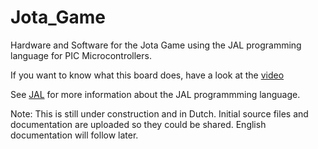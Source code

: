 # Jota_Game
Hardware and Software for the Jota Game using the JAL programming language for PIC Microcontrollers.

If you want to know what this board does, have a look at the [video](https://youtu.be/oen_fmnBMzo)

See [JAL](http://justanotherlanguage.org/) for more information about the JAL programmming language.

Note: This is still under construction and in Dutch. Initial source files and documentation are uploaded so they could be shared. English documentation will follow later.
